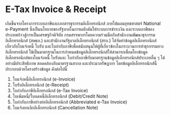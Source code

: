 # E-Tax Invoice & Receipt  
เกิดขึ้นจากโครงการระบบภาษีและเอกสารธุรกรรมอิเล็กทรอนิกส์ ภายใต้แผนยุทธศาสตร์ National e-Payment ซึ่งเป็นนโยบายของรัฐบาลในการผลักดันให้ระบบการชำระเงิน และระบบภาษีของประเทศก้าวสู่การเป็นเศรษฐกิจดิจิทัล กรมสรรพากรโดยความร่วมมือกับสำนักงานพัฒนาธุรกรรมอิเล็กทรอนิกส์ (สพธอ.) และสำนักงานรัฐบาลอิเล็กทรอนิกส์ (สรอ.) ได้จัดทำข้อมูลอิเล็กทรอนิกส์ เกี่ยวกับใบแจ้งหนี้ ใบรับ และใบกำกับภาษีเพื่อสนับสนุนให้ผู้ที่เกี่ยวข้องในกระบวนการทำธุรกรรมทางอิเล็กทรอนิกส์ ใช้เป็นมาตรฐานในการกำหนดข้อมูลอิเล็กทรอนิกส์ให้สามารถเชื่อมโยงข้อมูลอิเล็กทรอนิกส์ของใบแจ้งหนี้ ใบรับและ ใบกำกับภาษีกับมาตรฐานข้อมูลอิเล็กทรอนิกส์ประเภทอื่น ๆ ได้อย่างมีประสิทธิภาพ สอดคล้องกับมาตรฐานสากล และประมวลรัษฎากร
โดยข้อมูลอิเล็กทรอนิกส์นี้ประกอบด้วยโครงสร้างข้อมูล ดังต่อไปนี้
1. ใบแจ้งหนี้อิเล็กทรอนิกส์ (e-Invoice)
1. ใบรับอิเล็กทรอนิกส์ (e-Receipt)
1. ใบกำกับภาษีอิเล็กทรอนิกส์ (e-Tax Invoice)
1. ใบเพิ่มหนี้/ใบลดหนี้อิเล็กทรอนิกส์ (Debit/Credit Note)
1. ใบกำกับภาษีอย่างย่ออิเล็กทรอนิกส์ (Abbreviated e-Tax Invoice)
1. ใบแจ้งยกเลิกอิเล็กทรอนิกส์ (Cancellation Note)


